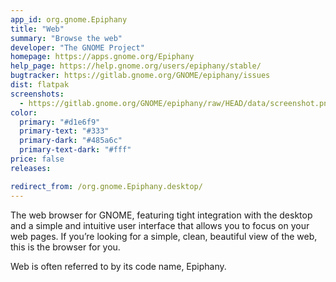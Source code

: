 ```yaml
---
app_id: org.gnome.Epiphany
title: "Web"
summary: "Browse the web"
developer: "The GNOME Project"
homepage: https://apps.gnome.org/Epiphany
help_page: https://help.gnome.org/users/epiphany/stable/
bugtracker: https://gitlab.gnome.org/GNOME/epiphany/issues
dist: flatpak
screenshots:
  - https://gitlab.gnome.org/GNOME/epiphany/raw/HEAD/data/screenshot.png
color:
  primary: "#d1e6f9"
  primary-text: "#333"
  primary-dark: "#485a6c"
  primary-text-dark: "#fff"
price: false
releases:

redirect_from: /org.gnome.Epiphany.desktop/
---
```


<p>
      The web browser for GNOME, featuring tight integration with the desktop
      and a simple and intuitive user interface that allows you to focus on your
      web pages. If you’re looking for a simple, clean, beautiful view of the
      web, this is the browser for you.
    </p>
<p>
      Web is often referred to by its code name, Epiphany.
    </p>